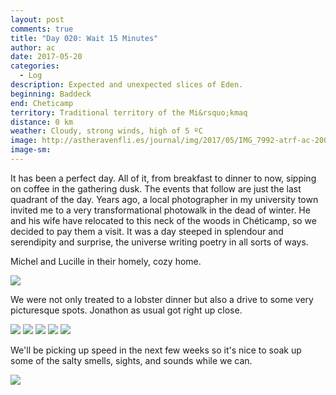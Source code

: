 ```yaml
---
layout: post
comments: true
title: "Day 020: Wait 15 Minutes"
author: ac
date: 2017-05-20
categories:
  - Log
description: Expected and unexpected slices of Eden.
beginning: Baddeck
end: Cheticamp
territory: Traditional territory of the Mi&rsquo;kmaq 
distance: 0 km
weather: Cloudy, strong winds, high of 5 ºC
image: http://astheravenfli.es/journal/img/2017/05/IMG_7992-atrf-ac-2000-web.jpg
image-sm:
---
```


It has been a perfect day. All of it, from breakfast to dinner to now, sipping on coffee in the gathering dusk. The events that follow are just the last quadrant of the day. Years ago, a local photographer in my university town invited me to a very transformational photowalk in the dead of winter. He and his wife have relocated to this neck of the woods in Chéticamp, so we decided to pay them a visit. It was a day steeped in splendour and serendipity and surprise, the universe writing poetry in all sorts of ways. 

Michel and Lucille in their homely, cozy home.

<img src="http://astheravenfli.es/journal/img/2017/05/IMG_8019-atrf-ac-2000-web.jpg">

We were not only treated to a lobster dinner but also a drive to some very picturesque spots. Jonathon as usual got right up close.  

<img src="http://astheravenfli.es/journal/img/2017/05/IMG_8016-atrf-ac-2000-web.jpg">

<img src="http://astheravenfli.es/journal/img/2017/05/IMG_8038-atrf-ac-2000-web.jpg">


<img src="http://astheravenfli.es/journal/img/2017/05/IMG_8041-atrf-ac-2000-web.jpg">

<img src="http://astheravenfli.es/journal/img/2017/05/IMG_8064-atrf-ac-2000-web.jpg">

<img src="http://astheravenfli.es/journal/img/2017/05/IMG_8080-atrf-ac-2000-web.jpg">

We'll be picking up speed in the next few weeks so it's nice to soak up some of the salty smells, sights, and sounds while we can.

<img src="http://astheravenfli.es/journal/img/2017/05/IMG_8084-atrf-ac-2000-web.jpg">
